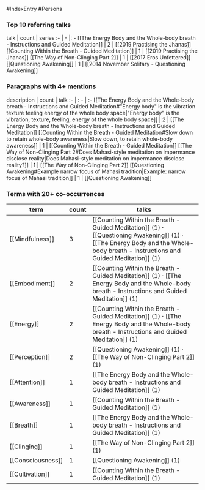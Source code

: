 #IndexEntry #Persons

### Top 10 referring talks
talk | count | series
:- | - |: -
[[The Energy Body and the Whole-body breath - Instructions and Guided Meditation]] | 2 | [[2019 Practising the Jhanas]]
[[Counting Within the Breath - Guided Meditation]] | 1 | [[2019 Practising the Jhanas]]
[[The Way of Non-Clinging Part 2]] | 1 | [[2017 Eros Unfettered]]
[[Questioning Awakening]] | 1 | [[2014 November Solitary - Questioning Awakening]]

### Paragraphs with 4+ mentions
description | count | talk
:- | : - | :-
[[The Energy Body and the Whole-body breath - Instructions and Guided Meditation#"Energy body" is the vibration texture feeling energy of the whole body space\|"Energy body" is the vibration, texture, feeling, energy of the whole body space]] | 2 | [[The Energy Body and the Whole-body breath - Instructions and Guided Meditation]]
[[Counting Within the Breath - Guided Meditation#Slow down to retain whole-body awareness\|Slow down, to retain whole-body awareness]] | 1 | [[Counting Within the Breath - Guided Meditation]]
[[The Way of Non-Clinging Part 2#Does Mahasi-style meditation on impermance disclose reality\|Does Mahasi-style meditation on impermance disclose reality?]] | 1 | [[The Way of Non-Clinging Part 2]]
[[Questioning Awakening#Example narrow focus of Mahasi tradition\|Example: narrow focus of Mahasi tradition]] | 1 | [[Questioning Awakening]]

### Terms with 20+ co-occurrences
term | count | talks
-|-|-
[[Mindfulness]] | 3 | <span class="counts">[[Counting Within the Breath - Guided Meditation]] (1) · [[Questioning Awakening]] (1) · [[The Energy Body and the Whole-body breath - Instructions and Guided Meditation]] (1)</span> 
[[Embodiment]] | 2 | <span class="counts">[[Counting Within the Breath - Guided Meditation]] (1) · [[The Energy Body and the Whole-body breath - Instructions and Guided Meditation]] (1)</span> 
[[Energy]] | 2 | <span class="counts">[[Counting Within the Breath - Guided Meditation]] (1) · [[The Energy Body and the Whole-body breath - Instructions and Guided Meditation]] (1)</span> 
[[Perception]] | 2 | <span class="counts">[[Questioning Awakening]] (1) · [[The Way of Non-Clinging Part 2]] (1)</span> 
[[Attention]] | 1 | <span class="counts">[[The Energy Body and the Whole-body breath - Instructions and Guided Meditation]] (1)</span> 
[[Awareness]] | 1 | <span class="counts">[[Counting Within the Breath - Guided Meditation]] (1)</span> 
[[Breath]] | 1 | <span class="counts">[[The Energy Body and the Whole-body breath - Instructions and Guided Meditation]] (1)</span> 
[[Clinging]] | 1 | <span class="counts">[[The Way of Non-Clinging Part 2]] (1)</span> 
[[Consciousness]] | 1 | <span class="counts">[[Questioning Awakening]] (1)</span> 
[[Cultivation]] | 1 | <span class="counts">[[Counting Within the Breath - Guided Meditation]] (1)</span> 

